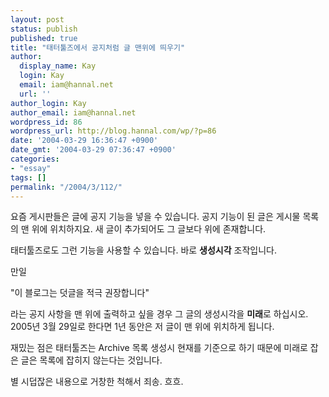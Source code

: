 ```yaml
---
layout: post
status: publish
published: true
title: "태터툴즈에서 공지처럼 글 맨위에 띄우기"
author:
  display_name: Kay
  login: Kay
  email: iam@hannal.net
  url: ''
author_login: Kay
author_email: iam@hannal.net
wordpress_id: 86
wordpress_url: http://blog.hannal.com/wp/?p=86
date: '2004-03-29 16:36:47 +0900'
date_gmt: '2004-03-29 07:36:47 +0900'
categories:
- "essay"
tags: []
permalink: "/2004/3/112/"
---
```

<p>요즘 게시판들은 글에 공지 기능을 넣을 수 있습니다. 공지 기능이 된 글은 게시물 목록의 맨 위에 위치하지요. 새 글이 추가되어도 그 글보다 위에 존재합니다.</p>
<p>태터툴즈로도 그런 기능을 사용할 수 있습니다. 바로 <b>생성시각</b> 조작입니다.</p>
<p>만일</p>
<p>"이 블로그는 덧글을 적극 권장합니다"</p>
<p>라는 공지 사항을 맨 위에 출력하고 싶을 경우 그 글의 생성시각을 <b>미래</b>로 하십시오. 2005년 3월 29일로 한다면 1년 동안은 저 글이 맨 위에 위치하게 됩니다.</p>
<p>재밌는 점은 태터툴즈는 Archive 목록 생성시 현재를 기준으로 하기 때문에 미래로 잡은 글은 목록에 잡히지 않는다는 것입니다.</p>
<p>별 시덥잖은 내용으로 거창한 척해서 죄송. 흐흐.</p>
